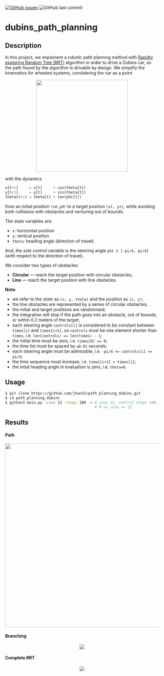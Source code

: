 
[![GitHub issues](https://img.shields.io/github/issues/jhan15/dubins_path_planning)](https://github.com/jhan15/dubins_path_planning/issues)
![GitHub last commit](https://img.shields.io/github/last-commit/jhan15/dubins_path_planning?color=ff69b4)

# dubins_path_planning

## Description

In this project, we implement a robotic path planning method with [Rapidly exploring Random Tree (RRT)](https://en.wikipedia.org/wiki/Rapidly-exploring_random_tree) algorithm in order to drive a Dubins car, so the path found by the algorithm is drivable by design. We simplify the kinematics for wheeled systems, considering the car as a point

<p align="center">
  <img src="https://user-images.githubusercontent.com/62132206/129100045-7c7781eb-74a8-4ed0-add7-009af42e6ace.png?raw=true" width="300">
</p>

with the dynamics

```python
x[t+1]     = x[t]     + cos(theta[t])
y[t+1]     = y[t]     + sin(theta[t])
theta[t+1] = theta[t] + tan(phi[t])
```

from an initial position `(x0,y0)` to a target position `(xt, yt)`, while avoiding both collisions with obstacles and venturing out of bounds.

The state variables are:
 - `x`: horizontal position
 - `y`: vertical position
 - `theta`: heading angle (direction of travel)

And, the sole control variable is the steering angle `phi ∈ [-pi/4, pi/4]` (with respect to the direction of travel).

We consider two types of obstacles:
 - **Circular** — reach the target position with circular obstacles;
 - **Line** — reach the target position with line obstacles.

**Note**:
- we refer to the *state* as `(x, y, theta)` and the *position* as `(x, y)`;
- the line obstacles are represented by a series of circular obstacles;
- the initial and target positions are randomised;
- the integration will stop if the path goes into an obstacle, out of bounds, or within 0.2 meters of the target;
- each steering angle `controls[i]` is considered to be constant between `times[i]` and `times[i+1]`, so `controls` must be one element shorter than `times`, i.e. `len(controls) == len(times) - 1`;
- the initial time must be zero, i.e. `times[0] == 0`;
- the time list must be spaced by `≥0.01` seconds;
- each steering angle must be admissible, i.e. `-pi/4 <= controls[i] <= pi/4`;
- the time sequence must increase, i.e. `times[i+1] > times[i]`;
- the intial heading angle in evaluation is zero, i.e. `theta=0`.

## Usage

```bash
$ git clone https://github.com/jhan15/path_planning_dubins.git
$ cd path_planning_dubins
$ python3 main.py -case 12 -steps 100 -a # case 12, control steps 100, with animation
                                         # 0 <= case <= 12
```

## Results

#### Path

<p align="center">
  <img src="https://github.com/jhan15/path_planning_dubins/blob/master/images/path.png?raw=true" width="600">
</p>

#### Branching

<p align="center">
  <img src="https://github.com/jhan15/path_planning_dubins/blob/master/images/branching.gif?raw=true">
</p>

#### Complete RRT

<p align="center">
  <img src="https://github.com/jhan15/path_planning_dubins/blob/master/images/rrt.gif?raw=true">
</p>
